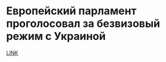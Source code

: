 # Европейский парламент проголосовал за безвизовый режим с Украиной



[LINK](https://varlamov.ru/2317246.html)